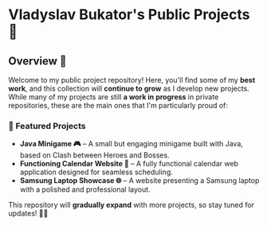 # Vladyslav Bukator's Public Projects 📂  

## Overview 🚀  

Welcome to my public project repository! Here, you'll find some of my **best work**, and this collection will **continue to grow** as I develop new projects. While many of my projects are still **a work in progress** in private repositories, these are the main ones that I'm particularly proud of:  

### 🔹 Featured Projects  
- **Java Minigame 🎮** – A small but engaging minigame built with Java, based on Clash between Heroes and Bosses.
- **Functioning Calendar Website 📆** – A fully functional calendar web application designed for seamless scheduling.
- **Samsung Laptop Showcase 🌐** – A website presenting a Samsung laptop with a polished and professional layout.

This repository will **gradually expand** with more projects, so stay tuned for updates! 🚧✨  
